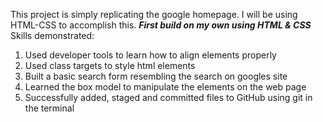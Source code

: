 This project is simply replicating the google homepage. 
I will be using HTML-CSS to accomplish this. 
***First build on my own using HTML & CSS*** 
Skills demonstrated: 
1) Used developer tools to learn how to align elements properly  
2) Used class targets to style html elements 
3) Built a basic search form resembling the search on googles site 
4) Learned the box model to manipulate the elements on the web page 
5) Successfully added, staged and committed files to GitHub using git in the terminal 

